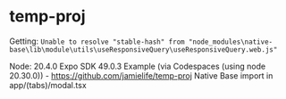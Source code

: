 # temp-proj

Getting: `Unable to resolve "stable-hash" from "node_modules\native-base\lib\module\utils\useResponsiveQuery\useResponsiveQuery.web.js"`

Node: 20.4.0
Expo SDK 49.0.3
Example (via Codespaces (using node 20.30.0)) - https://github.com/jamielife/temp-proj
Native Base import in app/(tabs)/modal.tsx

